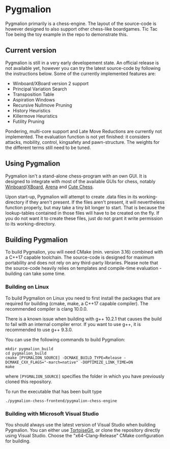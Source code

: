 # Pygmalion
Pygmalion primarily is a chess-engine. The layout of the source-code is however designed to also support other chess-like boardgames. Tic Tac Toe being the toy example in the repo to demonstrate this.

## Current version

Pygmalion is still in a very early developement state. An official release is not available yet, however you can try the latest source-code by following the instructions below. Some of the currently implemented features are:
- Winboard/XBoard version 2 support
- Principal Variation Search
- Transposition Table
- Aspiration Windows
- Recursive Nullmove Pruning
- History Heuristics
- Killermove Heuristics
- Futility Pruning

Pondering, multi-core support and Late Move Reductions are currently not implemented. The evaluation function is not yet finished: it considers attacks, mobility, control, kingsafety and pawn-structure. The weights for the different terms still need to be tuned.

## Using Pygmalion

Pygmalion isn't a stand-alone chess-program with an own GUI. It is designed to integrate with most of the available GUIs for chess, notably [Winboard](http://www.open-aurec.com/wbforum/viewtopic.php?t=51528)/[XBoard](https://www.gnu.org/software/xboard/), [Arena](http://www.playwitharena.de/) and [Cute Chess](https://github.com/cutechess/cutechess/releases).

Upon start-up, Pygmalion will attempt to create .data files in its working-directory if they aren't present. If the files aren't present, it will nevertheless function properly,  but may take a tiny bit longer to start. That is because the lookup-tables contained in those files will have to be created on the fly. If you do not want it to create these files, just do not grant it write permission to its working-directory.

## Building Pygmalion
To build Pygmalion, you will need CMake (min. version 3.16) combined with a C++17 capable toolchain. The source-code is designed for maximum portability and does not rely on any third-party libraries. Please note that the source-code heavily relies on templates and compile-time evaluation - building can take some time.

### Building on Linux

To build Pygmalion on Linux you need to first install the packages that are required for building (cmake, make, a C++17 capable compiler). The recommended compiler is clang 10.0.0.

There is a known issue when building with g++ 10.2.1 that causes the build to fail with an internal compiler error. If you want to use g++, it is recommended to use g++ 9.3.0.

You can use the following commands to build Pygmalion:
```
mkdir pygmalion_build
cd pygmalion_build
cmake [PYGMALION_SOURCE] -DCMAKE_BUILD_TYPE=Release -DCMAKE_CXX_FLAGS="-march=native" -DOPTIMIZE_LINK_TIME=ON
make
```
where `[PYGMALION_SOURCE]` specifies the folder in which you have previously cloned this repository.

To run the executable that has been built type
```
./pygmalion-chess-frontend/pygmalion-chess-engine
```


### Building with Microsoft Visual Studio

You should always use the latest version of Visual Studio when building Pygmalion. You can either use [TortoiseGit](https://tortoisegit.org/), or clone the repository directly using Visual Studio. Choose the "x64-Clang-Release" CMake configuration for building.
